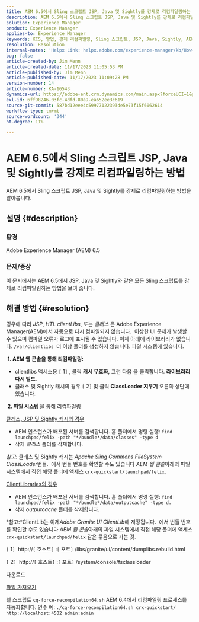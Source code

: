 ```yaml
---
title: AEM 6.5에서 Sling 스크립트 JSP, Java 및 Sightly를 강제로 리컴파일링하는 방법
description: AEM 6.5에서 Sling 스크립트 JSP, Java 및 Sightly를 강제로 리컴파일링하는 방법을 알아봅니다.
solution: Experience Manager
product: Experience Manager
applies-to: Experience Manager
keywords: KCS, 방법, 강제 리컴파일링, Sling 스크립트, JSP, Java, Sightly, AEM 6.5, Adobe Experience Manager 6.5
resolution: Resolution
internal-notes: 'Helpx Link: helpx.adobe.com/experience-manager/kb/How-to-force-a-recompilation-of-all-Sling-scripts-jsps-java-sightly-on-AEM-6-4.html'
bug: false
article-created-by: Jim Menn
article-created-date: 11/17/2023 11:05:53 PM
article-published-by: Jim Menn
article-published-date: 11/17/2023 11:09:28 PM
version-number: 14
article-number: KA-16543
dynamics-url: https://adobe-ent.crm.dynamics.com/main.aspx?forceUCI=1&pagetype=entityrecord&etn=knowledgearticle&id=fd5783d8-9d85-ee11-8179-6045bd006268
exl-id: 6ff98246-03fc-4dfd-80a9-ea652ee3c619
source-git-commit: 587bd12eee4c59977122393de5e73f15f6062614
workflow-type: tm+mt
source-wordcount: '344'
ht-degree: 11%

---
```


# AEM 6.5에서 Sling 스크립트 JSP, Java 및 Sightly를 강제로 리컴파일링하는 방법


AEM 6.5에서 Sling 스크립트 JSP, Java 및 Sightly를 강제로 리컴파일링하는 방법을 알아봅니다.

## 설명 {#description}


### <b>환경</b>

Adobe Experience Manager (AEM) 6.5



### <b>문제/증상</b>

이 문서에서는 AEM 6.5에서 JSP, Java 및 Sightly와 같은 모든 Sling 스크립트를 강제로 리컴파일링하는 방법을 보여 줍니다.


## 해결 방법 {#resolution}


경우에 따라 *JSP*, *HTL clientLibs*, 또는 *클래스* 은 Adobe Experience Manager(AEM)에서 자동으로 다시 컴파일되지 않습니다.  이상한 UI 문제가 발생할 수 있으며 컴파일 오류가 로그에 표시될 수 있습니다. 이제 아래에 라이브러리가 없습니다. `/var/clientlibs `더 이상 폴더를 생성하지 않습니다. 파일 시스템에 있습니다.

<b> 1. AEM 웹 콘솔을 통해 리컴파일링:</b>

- clientlibs 액세스용 `[` 1`]` , 클릭 <b>캐시 무효화,</b> 그런 다음 을 클릭합니다. <b>라이브러리 다시 빌드</b>.
- 클래스 및 Sightly 캐시의 경우 `[` 2`]`  및 클릭 <b>ClassLoader 지우기</b> 오른쪽 상단에 있습니다.


<b> 2. 파일 시스템 </b>을 통해 리컴파일링

<u>클래스, JSP 및 Sightly 캐시의 경우</u>

- AEM 인스턴스가 배포된 서버를 검색합니다. 홈 폴더에서 명령 실행: `find launchpad/felix -path "*/bundle*/data/classes" -type d`
- 삭제 *클래스* 폴더를 삭제합니다.


*참고:* 클래스 및 Sightly 캐시는 *Apache Sling Commons FileSystem ClassLoader*&#x200B;번들.  에서 번들 번호를 확인할 수도 있습니다 *AEM 웹 콘솔*&#x200B;아래의 파일 시스템에서 직접 해당 폴더에 액세스 `crx-quickstart/launchpad/felix`.



<u>ClientLibraries의 경우</u>

- AEM 인스턴스가 배포된 서버를 검색합니다. 홈 폴더에서 명령 실행: `find launchpad/felix -path "*/bundle*/data/outputcache" -type d.`
- 삭제 *outputcache* 폴더를 삭제합니다.


*참고:*ClientLib는 이제&#x200B;*Adobe Granite UI ClientLib*&#x200B;에 저장됩니다.  에서 번들 번호를 확인할 수도 있습니다 *AEM 웹 콘솔*&#x200B;아래의 파일 시스템에서 직접 해당 폴더에 액세스 `crx-quickstart/launchpad/felix` 같은 묶음으로 가는 것.



`[` 1`]`  http://`[` 호스트`]` :`[` 포트`]` /libs/granite/ui/content/dumplibs.rebuild.html

`[` 2`]`  http://`[` 호스트`]` :`[` 포트`]` /system/console/fsclassloader



다운로드

[파일 가져오기](https://helpx.adobe.com/content/dam/help/en/experience-manager/kb/How-to-force-a-recompilation-of-all-Sling-scripts-jsps-java-sightly-on-AEM-6-4/_jcr_content/main-pars/download_section/download-1/cq-force-recompilation64.zip "cq-force-recompilation64.zip")

쉘 스크립트 `cq-force-recompilation64.sh` AEM 6.4에서 리컴파일링 프로세스를 자동화합니다. 인수 예: `./cq-force-recompilation64.sh crx-quickstart/ http://localhost:4502 admin:admin`
